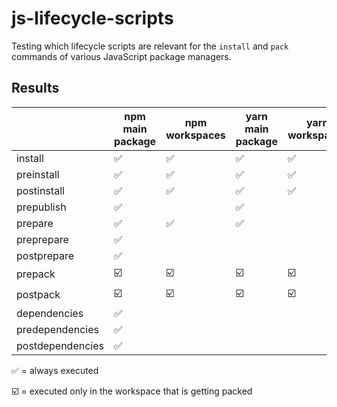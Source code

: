# js-lifecycle-scripts

Testing which lifecycle scripts are relevant for the `install` and `pack` commands
of various JavaScript package managers.

## Results

|                      | npm main package | npm workspaces | yarn main package | yarn workspaces | yarnberry main package | yarnberry workspaces | pnpm main package | pnpm workspaces |
| -------------------- | ---------------- | -------------- | ----------------- | --------------- | ---------------------- | -------------------- | ----------------- | --------------- |
| install              | ✅               | ✅             | ✅                | ✅              | ✅                     | ✅                   | ✅                | ✅              |
| preinstall           | ✅               | ✅             | ✅                | ✅              | ✅                     | ✅                   | ✅                | ✅              |
| postinstall          | ✅               | ✅             | ✅                | ✅              | ✅                     | ✅                   | ✅                | ✅              |
| prepublish           | ✅               |                | ✅                |                 |                        |                      |                   |                 |
| prepare              | ✅               | ✅             | ✅                |                 |                        |                      | ✅                | ✅              |
| preprepare           | ✅               |                |                   |                 |                        |                      |                   |                 |
| postprepare          | ✅               |                |                   |                 |                        |                      |                   |                 |
| prepack              | ☑️               | ☑️             | ☑️                | ☑️              | ☑️                     | ☑️                   | ☑️                | ☑️              |
| postpack             | ☑️               | ☑️             | ☑️                | ☑️              | ☑️                     | ☑️                   | ☑️                | ☑️              |
| dependencies         | ✅               |                |                   |                 |                        |                      |                   |                 |
| predependencies      | ✅               |                |                   |                 |                        |                      |                   |                 |
| postdependencies     | ✅               |                |                   |                 |                        |                      |                   |                 |

✅ = always executed

☑️ = executed only in the workspace that is getting packed
